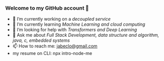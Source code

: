 ### Welcome to my GitHub account 👋

- 🔭  I’m currently working on a *decoupled service*
- 🌱  I’m currently learning *Machine Learning and cloud computing*
- 🤔  I’m looking for help with *Transformers and Deep Learning*
- 💬  Ask me about *Full Stack Development, data structure and algorithm, java, c, embedded systems*
- 📫  How to reach me: jabeclo@gmail.com
- my resume on CLI: npx intro-node-me
  
